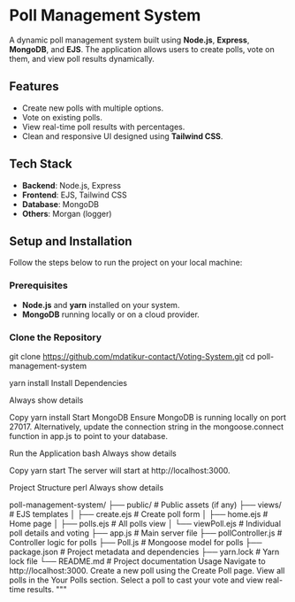 
# Poll Management System

A dynamic poll management system built using **Node.js**, **Express**, **MongoDB**, and **EJS**. The application allows users to create polls, vote on them, and view poll results dynamically.

## Features

- Create new polls with multiple options.
- Vote on existing polls.
- View real-time poll results with percentages.
- Clean and responsive UI designed using **Tailwind CSS**.

## Tech Stack

- **Backend**: Node.js, Express
- **Frontend**: EJS, Tailwind CSS
- **Database**: MongoDB
- **Others**: Morgan (logger)

## Setup and Installation

Follow the steps below to run the project on your local machine:

### Prerequisites

- **Node.js** and **yarn** installed on your system.
- **MongoDB** running locally or on a cloud provider.

### Clone the Repository


  git clone https://github.com/mdatikur-contact/Voting-System.git
  cd poll-management-system

  yarn install
Install Dependencies

Always show details

Copy
yarn install
Start MongoDB
Ensure MongoDB is running locally on port 27017. Alternatively, update the connection string in the mongoose.connect function in app.js to point to your database.

Run the Application
bash
Always show details

Copy
yarn start
The server will start at http://localhost:3000.

Project Structure
perl
Always show details


poll-management-system/
├── public/                # Public assets (if any)
├── views/                 # EJS templates
│   ├── create.ejs         # Create poll form
│   ├── home.ejs           # Home page
│   ├── polls.ejs          # All polls view
│   └── viewPoll.ejs       # Individual poll details and voting
├── app.js                 # Main server file
├── pollController.js      # Controller logic for polls
├── Poll.js                # Mongoose model for polls
├── package.json           # Project metadata and dependencies
├── yarn.lock              # Yarn lock file
└── README.md              # Project documentation
Usage
Navigate to http://localhost:3000.
Create a new poll using the Create Poll page.
View all polls in the Your Polls section.
Select a poll to cast your vote and view real-time results. """
